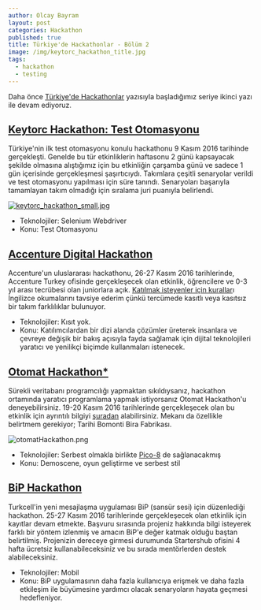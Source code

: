 ```yaml
---
author: Olcay Bayram
layout: post
categories: Hackathon
published: true
title: Türkiye'de Hackathonlar - Bölüm 2
image: /img/keytorc_hackathon_title.jpg
tags:
  - hackathon
  - testing
---
```

Daha önce [Türkiye'de Hackathonlar](http://otomatikmuhendis.com/2016/04/22/turkiye-de-hackathonlar/) yazısıyla başladığımız seriye ikinci yazı ile devam ediyoruz.


## [Keytorc Hackathon: Test Otomasyonu](http://www.keytorc.com/hackathon-test-otomasyonu/)
Türkiye'nin ilk test otomasyonu konulu hackathonu 9 Kasım 2016 tarihinde gerçekleşti. Genelde bu tür etkinliklerin haftasonu 2 günü kapsayacak şekilde olmasına alıştığımız için bu etkinliğin çarşamba günü ve sadece 1 gün içerisinde gerçekleşmesi şaşırtıcıydı. Takımlara çeşitli senaryolar verildi ve test otomasyonu yapılması için süre tanındı. Senaryoları başarıyla tamamlayan takım olmadığı için sıralama juri puanıyla belirlendi.

[![keytorc_hackathon_small.jpg]({{site.baseurl}}/img/keytorc_hackathon_small.jpg)]({{site.baseurl}}/img/keytorc_hackathon.jpg)

- Teknolojiler: Selenium Webdriver
- Konu: Test Otomasyonu

## [Accenture Digital Hackathon](https://www.accenture.com/tr-en/careers/accenture-digital-hackathon-2016)
Accenture'un uluslararası hackathonu, 26-27 Kasım 2016 tarihlerinde, Accenture Turkey ofisinde gerçekleşecek olan etkinlik, öğrencilere ve 0-3 yıl arası tecrübesi olan juniorlara açık. [Katılmak isteyenler için kurallar](https://www.accenture.com/t20161018T093506__w__/tr-en/_acnmedia/Careers/PDF-5/Accenture-Digital-Hackathon-Rules.pdf)ı İngilizce okumalarını tavsiye ederim çünkü tercümede kasıtlı veya kasıtsız bir takım farklılıklar bulunuyor.

- Teknolojiler: Kısıt yok.
- Konu:  Katılımcılardan bir dizi alanda çözümler üreterek insanlara ve çevreye değişik bir bakış açısıyla fayda sağlamak için dijital teknolojileri yaratıcı ve yenilikçi biçimde kullanmaları istenecek.

<!--more-->

## <a href="https://otomat-hackathon.github.io/" title="Editörün Tercihi">Otomat Hackathon*</a>
Sürekli veritabanı programcılığı yapmaktan sıkıldıysanız, hackathon ortamında yaratıcı programlama yapmak istiyorsanız Otomat Hackathon'u deneyebilirsiniz. 19-20 Kasım 2016 tarihlerinde gerçekleşecek olan bu etkinlik için ayrıntılı bilgiyi [şuradan](https://gist.github.com/livacengiz/52466e2add0ad9a64b5a22c922716e8c#file-detail-md) alabilirsiniz. Mekanı da özellikle belirtmem gerekiyor; Tarihi Bomonti Bira Fabrikası.

![otomatHackathon.png]({{site.baseurl}}/img/otomatHackathon.png)

- Teknolojiler: Serbest olmakla birlikte [Pico-8](http://www.lexaloffle.com/pico-8.php) de sağlanacakmış
- Konu: Demoscene, oyun geliştirme ve serbest stil

## [BiP Hackathon](http://hackathon.bip.ai/)

Turkcell'in yeni mesajlaşma uygulaması BiP (sansür sesi) için düzenlediği hackathon. 25-27 Kasım 2016 tarihlerinde gerçekleşecek olan etkinlik için kayıtlar devam etmekte. Başvuru sırasında projeniz hakkında bilgi isteyerek farklı bir yöntem izlenmiş ve amacın BiP'e değer katmak olduğu baştan belirtilmiş. Projenizin dereceye girmesi durumunda Startershub ofisini 4 hafta ücretsiz kullanabileceksiniz ve bu sırada mentörlerden destek alabileceksiniz.

- Teknolojiler: Mobil
- Konu: BiP uygulamasının daha fazla kullanıcıya erişmek ve daha fazla etkileşim ile büyümesine yardımcı olacak senaryoların hayata geçmesi hedefleniyor.

